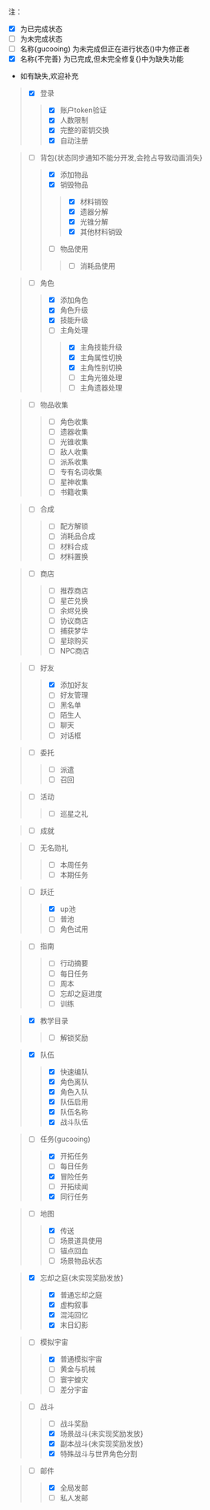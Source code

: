 注：

- [x] 为已完成状态
- [ ] 为未完成状态
- [ ] 名称(gucooing) 为未完成但正在进行状态()中为修正者
- [x] 名称{不完善} 为已完成,但未完全修复{}中为缺失功能
- 如有缺失,欢迎补充

> - [x] 登录
>> - [x] 账户token验证
>> - [x] 人数限制
>> - [x] 完整的密钥交换
>> - [x] 自动注册

> - [ ] 背包{状态同步通知不能分开发,会抢占导致动画消失}
>> - [x] 添加物品
>> - [x] 销毁物品
>>> - [x] 材料销毁
>>> - [x] 遗器分解
>>> - [x] 光锥分解
>>> - [x] 其他材料销毁
>> - [ ] 物品使用
>>> - [ ] 消耗品使用

> - [ ] 角色
>> - [x] 添加角色
>> - [x] 角色升级
>> - [x] 技能升级
>> - [ ] 主角处理
>>> - [x] 主角技能升级
>>> - [x] 主角属性切换
>>> - [x] 主角性别切换
>>> - [ ] 主角光锥处理
>>> - [ ] 主角遗器处理


> - [ ] 物品收集
>> - [ ] 角色收集
>> - [ ] 遗器收集
>> - [ ] 光锥收集
>> - [ ] 敌人收集
>> - [ ] 派系收集
>> - [ ] 专有名词收集
>> - [ ] 星神收集
>> - [ ] 书籍收集

> - [ ] 合成
>> - [ ] 配方解锁
>> - [ ] 消耗品合成
>> - [ ] 材料合成
>> - [ ] 材料置换

> - [ ] 商店
>> - [ ] 推荐商店
>> - [ ] 星芒兑换
>> - [ ] 余烬兑换
>> - [ ] 协议商店
>> - [ ] 捕获梦华
>> - [ ] 星琼购买
>> - [ ] NPC商店

> - [ ] 好友
>> - [x] 添加好友
>> - [ ] 好友管理
>> - [ ] 黑名单
>> - [ ] 陌生人
>> - [ ] 聊天
>> - [ ] 对话框

> - [ ] 委托
>> - [ ] 派遣
>> - [ ] 召回

> - [ ] 活动
>> - [ ] 巡星之礼

> - [ ] 成就

> - [ ] 无名勋礼
>> - [ ] 本周任务
>> - [ ] 本期任务

> - [ ] 跃迁
>> - [x] up池
>> - [ ] 普池
>> - [ ] 角色试用

> - [ ] 指南
>> - [ ] 行动摘要
>> - [ ] 每日任务
>> - [ ] 周本
>> - [ ] 忘却之庭进度
>> - [ ] 训练

> - [x] 教学目录
>> - [ ] 解锁奖励

> - [x] 队伍
>> - [x] 快速编队
>> - [x] 角色离队
>> - [x] 角色入队
>> - [x] 队伍启用
>> - [x] 队伍名称
>> - [x] 战斗队伍

> - [ ] 任务(gucooing)
>> - [x] 开拓任务
>> - [ ] 每日任务
>> - [x] 冒险任务
>> - [ ] 开拓续闻
>> - [x] 同行任务

> - [ ] 地图
>> - [x] 传送
>> - [ ] 场景道具使用
>> - [ ] 锚点回血
>> - [ ] 场景物品状态

> - [x] 忘却之庭{未实现奖励发放}
>> - [x] 普通忘却之庭
>> - [x] 虚构叙事
>> - [x] 混沌回忆
>> - [x] 末日幻影

> - [ ] 模拟宇宙
>> - [x] 普通模拟宇宙
>> - [ ] 黄金与机械
>> - [ ] 寰宇蝗灾
>> - [ ] 差分宇宙

> - [ ]  战斗
>> - [ ] 战斗奖励
>> - [x] 场景战斗{未实现奖励发放}
>> - [x] 副本战斗{未实现奖励发放}
>> - [x] 特殊战斗与世界角色分割

> - [ ] 邮件
>> - [x] 全局发邮
>> - [ ] 私人发邮


